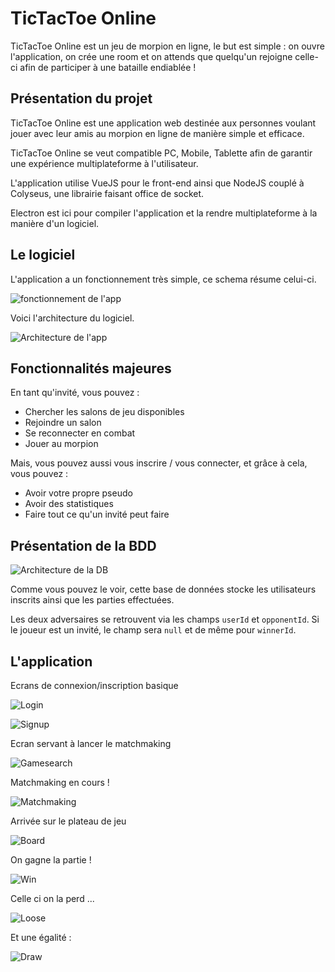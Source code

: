 # TicTacToe Online

TicTacToe Online est un jeu de morpion en ligne, le but est simple : on ouvre l'application, on crée une room et on attends que quelqu'un rejoigne celle-ci afin de participer à une bataille endiablée !

## Présentation du projet

TicTacToe Online est une application web destinée aux personnes voulant jouer avec leur amis au morpion en ligne de manière simple et efficace.

TicTacToe Online se veut compatible PC, Mobile, Tablette afin de garantir une expérience multiplateforme à l'utilisateur.

L'application utilise VueJS pour le front-end ainsi que NodeJS couplé à Colyseus, une librairie faisant office de socket.

Electron est ici pour compiler l'application et la rendre multiplateforme à la manière d'un logiciel.

## Le logiciel

L'application a un fonctionnement très simple, ce schema résume celui-ci.

![fonctionnement de l'app](./assets/fonctionnement.png)

Voici l'architecture du logiciel.

![Architecture de l'app](./assets/architecture.png)

## Fonctionnalités majeures

En tant qu'invité, vous pouvez :

- Chercher les salons de jeu disponibles
- Rejoindre un salon
- Se reconnecter en combat
- Jouer au morpion

Mais, vous pouvez aussi vous inscrire / vous connecter, et grâce à cela, vous pouvez :

- Avoir votre propre pseudo
- Avoir des statistiques
- Faire tout ce qu'un invité peut faire

## Présentation de la BDD

![Architecture de la DB](./assets/db.png)

Comme vous pouvez le voir, cette base de données stocke les utilisateurs inscrits ainsi que les parties effectuées.

Les deux adversaires se retrouvent via les champs `userId` et `opponentId`. Si le joueur est un invité, le champ sera `null` et de même pour `winnerId`.


## L'application

Ecrans de connexion/inscription basique

![Login](./assets/0-login.PNG)


![Signup](./assets/0-signup.PNG)

Ecran servant à lancer le matchmaking

![Gamesearch](./assets/1-gamesearch.PNG)

Matchmaking en cours !

![Matchmaking](./assets/2-matchmaking.PNG)

Arrivée sur le plateau de jeu

![Board](./assets/3-gameboard.PNG)

On gagne la partie !

![Win](./assets/4-win.PNG)

Celle ci on la perd ...

![Loose](./assets/5-loose.PNG)

Et une égalité :

![Draw](./assets/6-draw.PNG)


